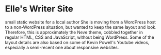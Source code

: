 # Elle's Writer Site
 small static website for a local author
 She is moving from a WordPress host to a non-WordPress situation, but wanted to keep the same layout and look.
 Therefore, this is approximately the Neve theme, cobbled together in regular HTML, CSS and JavaScript, without being WordPress.
 Some of the layout details are also based on some of Kevin Powell's Youtube videos, especially a semi-recent one about responsive websites.
